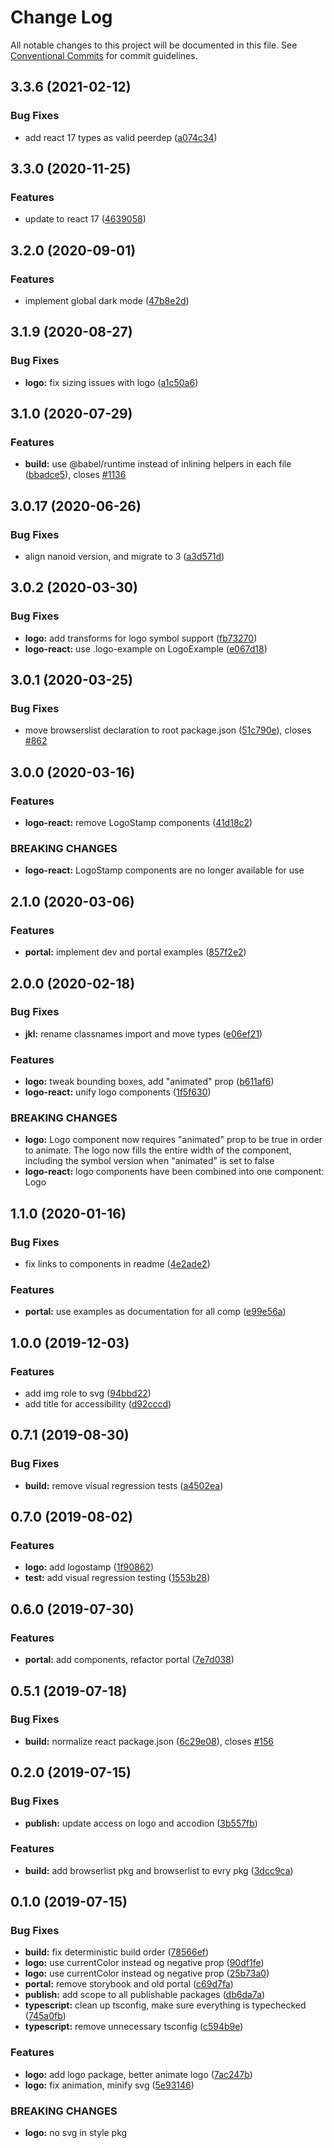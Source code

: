 # Change Log

All notable changes to this project will be documented in this file.
See [Conventional Commits](https://conventionalcommits.org) for commit guidelines.

## 3.3.6 (2021-02-12)

### Bug Fixes

- add react 17 types as valid peerdep ([a074c34](https://github.com/fremtind/jokul/commit/a074c34dcece089ad6b4c581b8c920c8bdd4f1e0))

## 3.3.0 (2020-11-25)

### Features

- update to react 17 ([4639058](https://github.com/fremtind/jokul/commit/4639058067eaa9be222825f8ac4f495a1e74cc0f))

## 3.2.0 (2020-09-01)

### Features

- implement global dark mode ([47b8e2d](https://github.com/fremtind/jokul/commit/47b8e2dc0abcd366212fc67f306f8523a63d11c8))

## 3.1.9 (2020-08-27)

### Bug Fixes

- **logo:** fix sizing issues with logo ([a1c50a6](https://github.com/fremtind/jokul/commit/a1c50a6bd7d4d63336e8d2bccad10388c720097f))

## 3.1.0 (2020-07-29)

### Features

- **build:** use @babel/runtime instead of inlining helpers in each file ([bbadce5](https://github.com/fremtind/jokul/commit/bbadce52ba4da5d540b479b07273332587bed436)), closes [#1136](https://github.com/fremtind/jokul/issues/1136)

## 3.0.17 (2020-06-26)

### Bug Fixes

- align nanoid version, and migrate to 3 ([a3d571d](https://github.com/fremtind/jokul/commit/a3d571db3e18937d40df5268c8f711232a72314e))

## 3.0.2 (2020-03-30)

### Bug Fixes

- **logo:** add transforms for logo symbol support ([fb73270](https://github.com/fremtind/jokul/commit/fb7327055ee15c298f8e4a02b0e2149163dfae78))
- **logo-react:** use .logo-example on LogoExample ([e067d18](https://github.com/fremtind/jokul/commit/e067d18f385724ad34ab71f7f94cdeafbfb527a9))

## 3.0.1 (2020-03-25)

### Bug Fixes

- move browserslist declaration to root package.json ([51c790e](https://github.com/fremtind/jokul/commit/51c790ea79ca3d667871380c6bfbe85a5738920b)), closes [#862](https://github.com/fremtind/jokul/issues/862)

## 3.0.0 (2020-03-16)

### Features

- **logo-react:** remove LogoStamp components ([41d18c2](https://github.com/fremtind/jokul/commit/41d18c22cf4e6fc3026dc65cc6558814ff5033c1))

### BREAKING CHANGES

- **logo-react:** LogoStamp components are no longer available for use

## 2.1.0 (2020-03-06)

### Features

- **portal:** implement dev and portal examples ([857f2e2](https://github.com/fremtind/jokul/commit/857f2e29359f9442a7da0c977a94d63dfbdfc194))

## 2.0.0 (2020-02-18)

### Bug Fixes

- **jkl:** rename classnames import and move types ([e06ef21](https://github.com/fremtind/jokul/commit/e06ef21062b345d5defab335253041dad7ae6134))

### Features

- **logo:** tweak bounding boxes, add "animated" prop ([b611af6](https://github.com/fremtind/jokul/commit/b611af69747b425a602eeb2ac02819912464250b))
- **logo-react:** unify logo components ([1f5f630](https://github.com/fremtind/jokul/commit/1f5f63067fcf34db09f34df0004766328ac54a04))

### BREAKING CHANGES

- **logo:** Logo component now requires "animated" prop to be true in order to animate. The logo now fills the
entire width of the component, including the symbol version when "animated" is set to false
- **logo-react:** logo components have been combined into one component: Logo

## 1.1.0 (2020-01-16)

### Bug Fixes

- fix links to components in readme ([4e2ade2](https://github.com/fremtind/jokul/commit/4e2ade2f71d4fa1bd80e4e3d823691589207b641))

### Features

- **portal:** use examples as documentation for all comp ([e99e56a](https://github.com/fremtind/jokul/commit/e99e56ab2f5bf13cd0e72bf010e6472a08ffabe9))

## 1.0.0 (2019-12-03)

### Features

-   add img role to svg ([94bbd22](https://github.com/fremtind/jokul/commit/94bbd22041baec38eded605661737265d6b62474))
-   add title for accessibility ([d92cccd](https://github.com/fremtind/jokul/commit/d92cccd5530e647030337a28470565e62d66a4ff))

## 0.7.1 (2019-08-30)

### Bug Fixes

-   **build:** remove visual regression tests ([a4502ea](https://github.com/fremtind/jokul/commit/a4502ea))

## 0.7.0 (2019-08-02)

### Features

-   **logo:** add logostamp ([1f90862](https://github.com/fremtind/jokul/commit/1f90862))
-   **test:** add visual regression testing ([1553b28](https://github.com/fremtind/jokul/commit/1553b28))

## 0.6.0 (2019-07-30)

### Features

-   **portal:** add components, refactor portal ([7e7d038](https://github.com/fremtind/jokul/commit/7e7d038))

## 0.5.1 (2019-07-18)

### Bug Fixes

-   **build:** normalize react package.json ([6c29e08](https://github.com/fremtind/jokul/commit/6c29e08)), closes [#156](https://github.com/fremtind/jokul/issues/156)

## 0.2.0 (2019-07-15)

### Bug Fixes

-   **publish:** update access on logo and accodion ([3b557fb](https://github.com/fremtind/jokul/commit/3b557fb))

### Features

-   **build:** add browserlist pkg and browserlist to evry pkg ([3dcc9ca](https://github.com/fremtind/jokul/commit/3dcc9ca))

## 0.1.0 (2019-07-15)

### Bug Fixes

-   **build:** fix deterministic build order ([78566ef](https://github.com/fremtind/jokul/commit/78566ef))
-   **logo:** use currentColor instead og negative prop ([90df1fe](https://github.com/fremtind/jokul/commit/90df1fe))
-   **logo:** use currentColor instead og negative prop ([25b73a0](https://github.com/fremtind/jokul/commit/25b73a0))
-   **portal:** remove storybook and old portal ([c69d7fa](https://github.com/fremtind/jokul/commit/c69d7fa))
-   **publish:** add scope to all publishable packages ([db6da7a](https://github.com/fremtind/jokul/commit/db6da7a))
-   **typescript:** clean up tsconfig, make sure everything is typechecked ([745a0fb](https://github.com/fremtind/jokul/commit/745a0fb))
-   **typescript:** remove unnecessary tsconfig ([c594b9e](https://github.com/fremtind/jokul/commit/c594b9e))

### Features

-   **logo:** add logo package, better animate logo ([7ac247b](https://github.com/fremtind/jokul/commit/7ac247b))
-   **logo:** fix animation, minify svg ([5e93146](https://github.com/fremtind/jokul/commit/5e93146))

### BREAKING CHANGES

-   **logo:** no svg in style pkg
